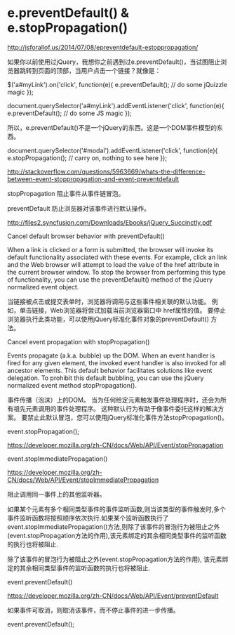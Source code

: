 # e.preventDefault() & e.stopPropagation()



http://jsforallof.us/2014/07/08/epreventdefault-estoppropagation/




如果你以前使用过jQuery，我想你之前遇到过e.preventDefault()，当试图阻止浏览器跳转到页面的顶部，当用户点击一个链接？就像是：




$('a#myLink').on('click', function(e){
    e.preventDefault();
    // do some jQuizzle magic
});



document.querySelector('a#myLink').addEventListener('click', function(e){
    e.preventDefault();
    // do some JS magic
});



所以，e.preventDefault()不是一个jQuery的东西。这是一个DOM事件模型的东西。










document.querySelector('#modal').addEventListener('click', function(e){
    e.stopPropagation();
    // carry on, nothing to see here
});





http://stackoverflow.com/questions/5963669/whats-the-difference-between-event-stoppropagation-and-event-preventdefault




stopPropagation 阻止事件从事件链冒泡。

preventDefault 防止浏览器对该事件进行默认操作。







http://files2.syncfusion.com/Downloads/Ebooks/jQuery_Succinctly.pdf




Cancel default browser behavior with preventDefault()

When a link is clicked or a form is submitted, the browser will invoke its default functionality associated with these events. For example, click an <a> link and the Web browser will attempt to load the value of the <a> href attribute in the current browser window. To stop the browser from performing this type of functionality, you can use the preventDefault() method of the jQuery normalized event object.

当链接被点击或提交表单时，浏览器将调用与这些事件相关联的默认功能。 
例如，单击<a>链接，Web浏览器将尝试加载当前浏览器窗口中<a> href属性的值。 
要停止浏览器执行此类功能，可以使用jQuery标准化事件对象的preventDefault() 方法。


Cancel event propagation with stopPropagation()

Events propagate (a.k.a. bubble) up the DOM. When an event handler is fired for any given element, the invoked event handler is also invoked for all ancestor elements. This default behavior facilitates solutions like event delegation. To prohibit this default bubbling, you can use the jQuery normalized event method stopPropagation().


事件传播（泡沫）上的DOM。 当为任何给定元素触发事件处理程序时，还会为所有祖先元素调用的事件处理程序。 这种默认行为有助于像事件委托这样的解决方案。 要禁止此默认冒泡，您可以使用jQuery标准化事件方法stopPropagation()。



event.stopPropagation();

https://developer.mozilla.org/zh-CN/docs/Web/API/Event/stopPropagation




event.stopImmediatePropagation()

https://developer.mozilla.org/zh-CN/docs/Web/API/Event/stopImmediatePropagation

阻止调用同一事件上的其他监听器。




如果某个元素有多个相同类型事件的事件监听函数,则当该类型的事件触发时,多个事件监听函数将按照顺序依次执行.如果某个监听函数执行了event.stopImmediatePropagation()方法,则除了该事件的冒泡行为被阻止之外(event.stopPropagation方法的作用),该元素绑定的其余相同类型事件的监听函数的执行也将被阻止.



除了该事件的冒泡行为被阻止之外(event.stopPropagation方法的作用),
该元素绑定的其余相同类型事件的监听函数的执行也将被阻止.



event.preventDefault()


https://developer.mozilla.org/zh-CN/docs/Web/API/Event/preventDefault


如果事件可取消，则取消该事件，而不停止事件的进一步传播。


event.preventDefault();









